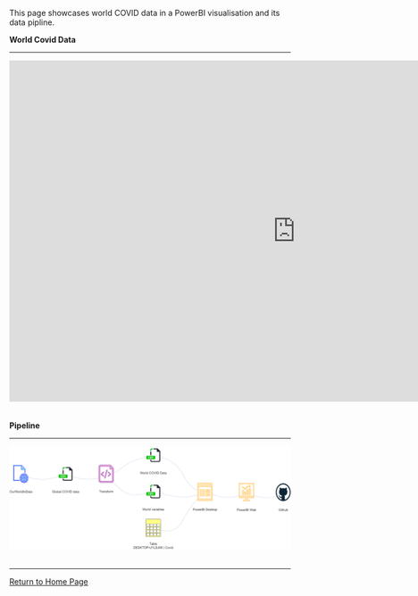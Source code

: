 This page showcases world COVID data in a PowerBI visualisation and its data pipline. 
  
__World Covid Data__

---
  
<iframe width="1024" height="612" src="https://app.powerbi.com/view?r=eyJrIjoiNjNhNDBjOTctMGM3ZC00MDE3LTkyM2QtYTk3NGM4ZGI1ZjFmIiwidCI6ImZiNzMyMGQyLWNkZGQtNGU5Yi04NTdkLTVmMWZjYjZjNTcwZSJ9" frameborder="0" allowFullScreen="true"></iframe>
<br/><br/>

 __Pipeline__
 
 ---
   
<img src="World COVID Pipeline.png ">
<br/><br/>
   
---
[Return to Home Page](https://sjadata.github.io/projects/)
